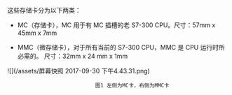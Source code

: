 这些存储卡分为以下两类：

* MC（存储卡），MC 用于有 MC 插槽的老 S7-300 CPU。尺寸：57mm x 45mm x 7mm

* MMC（微存储卡），对于所有当前的 S7-300 CPU，MMC 是 CPU 运行时所必需的。 尺寸：32mm x 24 mm x 1mm

![](/assets/屏幕快照 2017-09-30 下午4.43.31.png)

```
                            图1 左侧为MC卡，右侧为MMC卡
```



